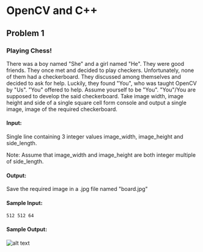 # OpenCV and C++
## Problem 1
### Playing Chess!

There was a boy named "She" and a girl named "He". They were good friends. They once met and decided to play checkers. Unfortunately, none of them had a checkerboard. They discussed among themselves and decided to ask for help. Luckily, they found "You", who was taught OpenCV by "Us". "You" offered to help. Assume yourself to be "You". "You"/You are supposed to develop the said checkerboard. Take image width, image height and side of a single square cell form console and output a single image, image of the required checkerboard.

#### Input:

Single line containing 3 integer values image_width, image_height and side_length.

Note: Assume that image_width and image_height are both integer multiple of side_length.

#### Output:

Save the required image in a .jpg file named "board.jpg"

#### Sample Input:

```512 512 64```

#### Sample Output:
![alt text](https://github.com/AerialRobotics-IITK/practice/blob/master/opencv_and_cplusplus/board.jpg?raw=true )

